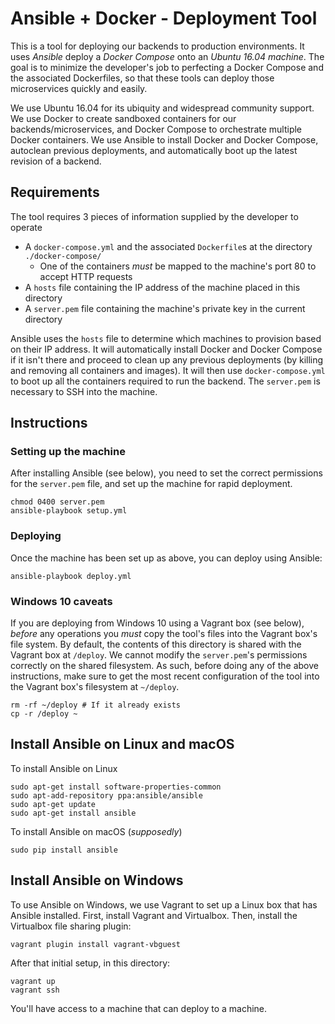 # Ansible + Docker - Deployment Tool

This is a tool for deploying our backends to production environments. It uses *Ansible* deploy a *Docker Compose* onto an *Ubuntu 16.04 machine*. The goal is to minimize the developer's job to perfecting a Docker Compose and the associated Dockerfiles, so that these tools can deploy those microservices quickly and easily.

We use Ubuntu 16.04 for its ubiquity and widespread community support. We use Docker to create sandboxed containers for our backends/microservices, and Docker Compose to orchestrate multiple Docker containers. We use Ansible to install Docker and Docker Compose, autoclean previous deployments, and automatically boot up the latest revision of a backend. 

## Requirements

The tool requires 3 pieces of information supplied by the developer to operate
* A `docker-compose.yml` and the associated `Dockerfile`s at the directory `./docker-compose/`
    * One of the containers *must* be mapped to the machine's port 80 to accept HTTP requests
* A `hosts` file containing the IP address of the machine placed in this directory
* A `server.pem` file containing the machine's private key in the current directory

Ansible uses the `hosts` file to determine which machines to provision based on their IP address. It will automatically install Docker and Docker Compose if it isn't there and proceed to clean up any previous deployments (by killing and removing all containers and images). It will then use `docker-compose.yml` to boot up all the containers required to run the backend. The `server.pem` is necessary to SSH into the machine.

## Instructions

### Setting up the machine

After installing Ansible (see below), you need to set the correct permissions for the `server.pem` file, and set up the machine for rapid deployment.
```
chmod 0400 server.pem
ansible-playbook setup.yml
```

### Deploying

Once the machine has been set up as above, you can deploy using Ansible:
```
ansible-playbook deploy.yml
```

### Windows 10 caveats

If you are deploying from Windows 10 using a Vagrant box (see below), *before* any operations you *must* copy the tool's files into the Vagrant box's file system. By default, the contents of this directory is shared with the Vagrant box at `/deploy`. We cannot modify the `server.pem`'s permissions correctly on the shared filesystem. As such, before doing any of the above instructions, make sure to get the most recent configuration of the tool into the Vagrant box's filesystem at `~/deploy`.
```
rm -rf ~/deploy # If it already exists
cp -r /deploy ~
```

## Install Ansible on Linux and macOS

To install Ansible on Linux
```
sudo apt-get install software-properties-common
sudo apt-add-repository ppa:ansible/ansible
sudo apt-get update
sudo apt-get install ansible
```

To install Ansible on macOS (_supposedly_)
```
sudo pip install ansible
```

## Install Ansible on Windows

To use Ansible on Windows, we use Vagrant to set up a Linux box that has Ansible installed. First, install Vagrant and Virtualbox. Then, install the Virtualbox file sharing plugin:
```
vagrant plugin install vagrant-vbguest
```

After that initial setup, in this directory:
```
vagrant up
vagrant ssh
```

You'll have access to a machine that can deploy to a machine.